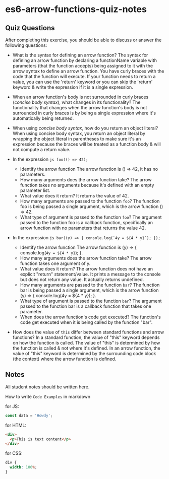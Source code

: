 # es6-arrow-functions-quiz-notes

## Quiz Questions

After completing this exercise, you should be able to discuss or answer the following questions:

- What is the syntax for defining an arrow function?
  The syntax for defining an arrow function by declaring a functionName variable with parameters (that the function accepts) being assigned to it with the arrow syntax to define an arrow function. You have curly braces with the code that the function will execute. If your function needs to return a value, you can use the 'return' keyword or you can skip the 'return' keyword & write the expression if it is a single expression.
- When an arrow function's body is not surrounded in curly braces (_concise body syntax_), what changes in its functionality?
  The functionality that changes when the arrow function's body is not surrounded in curly braces is by being a single expression where it's automatically being returned.
- When using _concise body syntax_, how do you return an object literal?
  When using concise body syntax, you return an object literal by wrapping the object literal in parentheses to make sure it's an expression because the braces will be treated as a function body & will not compute a return value.
- In the expression
  `js
  foo(() => 42);
  `
  - Identify the arrow function
    The arrow function is () => 42, it has no parameters.
  - How many arguments does the arrow function take?
    The arrow function takes no arguments because it's defined with an empty parameter list.
  - What value does it return?
    It returns the value of 42.
  - How many arguments are passed to the function `foo`?
    The function foo is being passed a single argument, which is the arrow function () => 42.
  - What type of argument is passed to the function `foo`?
    The argument passed to the function foo is a callback function, specifically an arrow function with no parameters that returns the value 42.
- In the expression
  `` js
  bar((y) => {
    console.log(`4y = ${4 * y}`);
  });
   ``

  - Identify the arrow function
    The arrow function is (y) => { console.log(`4y = ${4 * y}`); }.
  - How many arguments does the arrow function take?
    The arrow function takes one argument of y.
  - What value does it return?
    The arrow function does not have an explicit "return" statement/value. It prints a message to the console but does not return any value. It actually returns undefined.
  - How many arguments are passed to the function `bar`?
    The function bar is being passed a single argument, which is the arrow function (y) => { console.log(4y = ${4 \* y}); }.
  - What type of argument is passed to the function `bar`?
    The argument passed to the function bar is a callback function that takes one parameter.
  - When does the arrow function's code get executed?
    The function's code get executed when it is being called by the function "bar".

- How does the value of `this` differ between standard functions and arrow functions?
  In a standard function, the value of "this" keyword depends on how the function is called. The value of "this" is determined by how the function is called & not where it's defined.
  In an arrow function, the value of "this" keyword is determined by the surrounding code block (the context) where the arrow function is defined.

## Notes

All student notes should be written here.

How to write `Code Examples` in markdown

for JS:

```javascript
const data = 'Howdy';
```

for HTML:

```html
<div>
  <p>This is text content</p>
</div>
```

for CSS:

```css
div {
  width: 100%;
}
```
